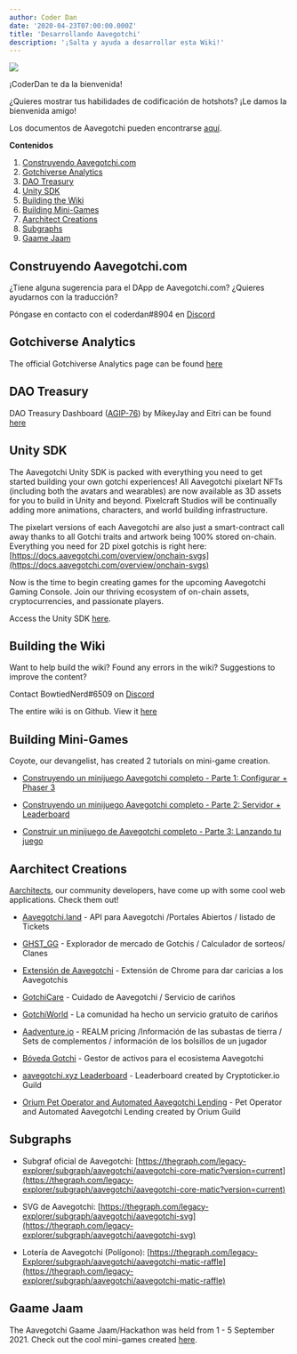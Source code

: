 ```yaml
---
author: Coder Dan
date: '2020-04-23T07:00:00.000Z'
title: 'Desarrollando Aavegotchi'
description: '¡Salta y ayuda a desarrollar esta Wiki!'
---
```


<div class="headerImageContainer">
<img class="headerImage" src="/developers/codergotchi.png">
<p class="headerImageText">¡CoderDan te da la bienvenida!</p>
</div>

¿Quieres mostrar tus habilidades de codificación de hotshots? ¡Le damos la bienvenida amigo!

Los documentos de Aavegotchi pueden encontrarse [aquí](https://docs.aavegotchi.com/).

<div class="contentsBox">

**Contenidos**

<ol>
<li><a href=#building-aavegotchi-com>Construyendo Aavegotchi.com</a></li>
<li><a href=#gotchiverse-analytics>Gotchiverse Analytics</a></li>
<li><a href=#dao-treasury>DAO Treasury</a></li>
<li><a href=#unity-sdk>Unity SDK</a></li>
<li><a href=#building-the-wiki>Building the Wiki</a></li>
<li><a href=#building-mini-games>Building Mini-Games</a></li>
<li><a href=#aarchitect-creations>Aarchitect Creations</a></li>
<li><a href=#subgraphs>Subgraphs</a></li>
<li><a href=#gaame-jaam>Gaame Jaam</a></li>
</ol>

</div>

## Construyendo Aavegotchi.com

¿Tiene alguna sugerencia para el DApp de Aavegotchi.com? ¿Quieres ayudarnos con la traducción?

Póngase en contacto con el coderdan#8904 en [Discord](https://discord.com/invite/NPwnWB6)

## Gotchiverse Analytics

The official Gotchiverse Analytics page can be found [here](https://gotchiverse-analytics.vercel.app/)

## DAO Treasury

DAO Treasury Dashboard ([AGIP-76](/aavegotchi-improvement-proposals#create-a-dao-treasury-dashboard)) by MikeyJay and Eitri can be found [here](https://dune.com/eitri/aavegotchi-dao-treasury)

## Unity SDK

The Aavegotchi Unity SDK is packed with everything you need to get started building your own gotchi experiences! All Aavegotchi pixelart NFTs (including both the avatars and wearables) are now available as 3D assets for you to build in Unity and beyond. Pixelcraft Studios will be continually adding more animations, characters, and world building infrastructure.

The pixelart versions of each Aavegotchi are also just a smart-contract call away thanks to all Gotchi traits and artwork being 100% stored on-chain. Everything you need for 2D pixel gotchis is right here: [https://docs.aavegotchi.com/overview/onchain-svgs](https://docs.aavegotchi.com/overview/onchain-svgs)

Now is the time to begin creating games for the upcoming Aavegotchi Gaming Console. Join our thriving ecosystem of on-chain assets, cryptocurrencies, and passionate players.

Access the Unity SDK [here](https://dapp.aavegotchi.com/sdk).

## Building the Wiki

Want to help build the wiki? Found any errors in the wiki? Suggestions to improve the content?

Contact BowtiedNerd#6509 on [Discord](https://discord.com/invite/NPwnWB6)

The entire wiki is on Github. View it [here](https://github.com/aavegotchi/aavegotchi-wiki)

## Building Mini-Games

Coyote, our devangelist, has created 2 tutorials on mini-game creation.

* [Construyendo un minijuego Aavegotchi completo - Parte 1: Configurar + Phaser 3](https://dev.to/ccoyotedev/building-a-full-stack-aavegotchi-minigame-part-1-set-up-phaser-3-29l5)

* [Construyendo un minijuego Aavegotchi completo - Parte 2: Servidor + Leaderboard](https://dev.to/ccoyotedev/building-a-full-stack-aavegotchi-minigame-part-2-server-leaderboard-53la)

* [Construir un minijuego de Aavegotchi completo - Parte 3: Lanzando tu juego](https://dev.to/ccoyotedev/building-a-full-stack-aavegotchi-minigame-part-3-deploying-your-game-mga)

## Aarchitect Creations

[Aarchitects](/aarchitect), our community developers, have come up with some cool web applications. Check them out!

* [Aavegotchi.land](https://aavegotchi.land/) - API para Aavegotchi /Portales Abiertos / listado de Tickets

* [GHST_GG](https://fireball.gg/) - Explorador de mercado de Gotchis / Calculador de sorteos/ Clanes

* [Extensión de Aavegotchi](https://chrome.google.com/webstore/detail/aavegotchi-extension/ibggmlahcckfbcghmbnbdmkmolmaejfc) - Extensión de Chrome para dar caricias a los Aavegotchis

* [GotchiCare](https://gotchicare.com/) - Cuidado de Aavegotchi / Servicio de cariños

* [GotchiWorld](https://linktr.ee/gotchiworld) - La comunidad ha hecho un servicio gratuito de cariños

* [Aadventure.io](https://www.aadventure.io) - REALM pricing /Información de las subastas de tierra / Sets de complementos / información de los bolsillos de un jugador

* [Bóveda Gotchi](https://www.gotchivault.com/) - Gestor de activos para el ecosistema Aavegotchi

* [aavegotchi.xyz Leaderboard](https://www.aavegotchi.xyz/leaderboard/players) - Leaderboard created by Cryptoticker.io Guild

* [Orium Pet Operator and Automated Aavegotchi Lending](https://app.orium.network/) - Pet Operator and Automated Aavegotchi Lending created by Orium Guild

## Subgraphs

* Subgraf oficial de Aavegotchi: [https://thegraph.com/legacy-explorer/subgraph/aavegotchi/aavegotchi-core-matic?version=current](https://thegraph.com/legacy-explorer/subgraph/aavegotchi/aavegotchi-core-matic?version=current)

* SVG de Aavegotchi: [https://thegraph.com/legacy-explorer/subgraph/aavegotchi/aavegotchi-svg](https://thegraph.com/legacy-explorer/subgraph/aavegotchi/aavegotchi-svg)

* Lotería de Aavegotchi (Polígono): [https://thegraph.com/legacy-Explorer/subgraph/aavegotchi/aavegotchi-matic-raffle](https://thegraph.com/legacy-explorer/subgraph/aavegotchi/aavegotchi-matic-raffle)

## Gaame Jaam

The Aavegotchi Gaame Jaam/Hackathon was held from 1 - 5 September 2021. Check out the cool mini-games created [here](/gaame-jaam).
